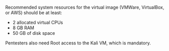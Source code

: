 Recommended system resources for the virtual image (VMWare, VirtualBox, or AWS) should be at least:

- 2 allocated virtual CPUs
- 8 GB RAM
- 50 GB of disk space

Pentesters also need Root access to the Kali VM, which is mandatory.
